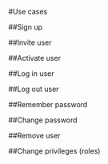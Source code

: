 #Use cases

##Sign up

##Invite user

##Activate user

##Log in user

##Log out user

##Remember password

##Change password

##Remove user

##Change privileges (roles)
